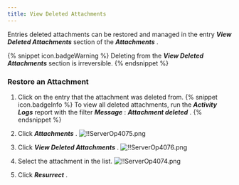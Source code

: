 ```yaml
---
title: View Deleted Attachments
---
```

Entries deleted attachments can be restored and managed in the entry ***View Deleted Attachments*** section of the ***Attachments*** .  

{% snippet icon.badgeWarning %} 
Deleting from the ***View Deleted Attachments*** section is irreversible. 
{% endsnippet %}
 
### Restore an Attachment 

1. Click on the entry that the attachment was deleted from. 
{% snippet icon.badgeInfo %} 
To view all deleted attachments, run the ***Activity Logs*** report with the filter ***Message*** : ***Attachment deleted*** . 
{% endsnippet %}
 
2. Click ***Attachments*** . 
![!!ServerOp4075.png](https://webdevolutions.azureedge.net/docs/en/server/ServerOp4075.png) 
1. Click ***View Deleted Attachments*** . 
![!!ServerOp4076.png](https://webdevolutions.azureedge.net/docs/en/server/ServerOp4076.png) 
1. Select the attachment in the list. 
![!!ServerOp4074.png](https://webdevolutions.azureedge.net/docs/en/server/ServerOp4074.png) 
1. Click ***Resurrect*** . 

